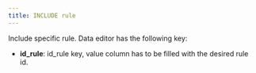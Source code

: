 ```yaml
---
title: INCLUDE rule
---
```


Include specific rule. Data editor has the following key:    

* **id_rule**: id_rule key, value column has to be filled with the desired rule id.    

